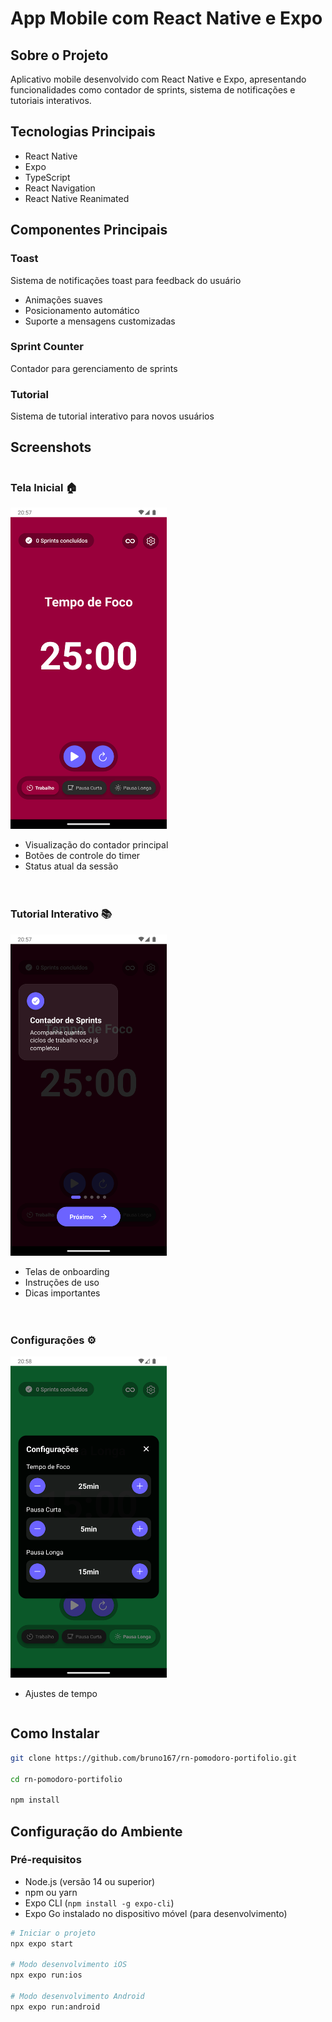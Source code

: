 # App Mobile com React Native e Expo

## Sobre o Projeto
Aplicativo mobile desenvolvido com React Native e Expo, apresentando funcionalidades como contador de sprints, sistema de notificações e tutoriais interativos.

## Tecnologias Principais
- React Native
- Expo
- TypeScript
- React Navigation
- React Native Reanimated

## Componentes Principais

### Toast
Sistema de notificações toast para feedback do usuário
- Animações suaves
- Posicionamento automático
- Suporte a mensagens customizadas

### Sprint Counter
Contador para gerenciamento de sprints

### Tutorial
Sistema de tutorial interativo para novos usuários

## Screenshots

<div style="display: flex; flex-direction: row; gap: 20px; flex-wrap: wrap;">

<div>
  <h3>Tela Inicial 🏠</h3>
  <img src="./screenshots/home.png" width="250" alt="Tela Inicial">
  <ul>
    <li>Visualização do contador principal</li>
    <li>Botões de controle do timer</li>
    <li>Status atual da sessão</li>
  </ul>
</div>

<div>
  <h3>Tutorial Interativo 📚</h3>
  <img src="./screenshots/tutorial.png" width="250" alt="Tutorial">
  <ul>
    <li>Telas de onboarding</li>
    <li>Instruções de uso</li>
    <li>Dicas importantes</li>
  </ul>
</div>

<div>
  <h3>Configurações ⚙️</h3>
  <img src="./screenshots/settings.png" width="250" alt="Configurações">
  <ul>
    <li>Ajustes de tempo</li>
  </ul>
</div>

</div>

## Como Instalar

```bash
git clone https://github.com/bruno167/rn-pomodoro-portifolio.git

cd rn-pomodoro-portifolio

npm install
```	

## Configuração do Ambiente

### Pré-requisitos
- Node.js (versão 14 ou superior)
- npm ou yarn
- Expo CLI (`npm install -g expo-cli`)
- Expo Go instalado no dispositivo móvel (para desenvolvimento)

```bash
# Iniciar o projeto
npx expo start

# Modo desenvolvimento iOS
npx expo run:ios

# Modo desenvolvimento Android
npx expo run:android